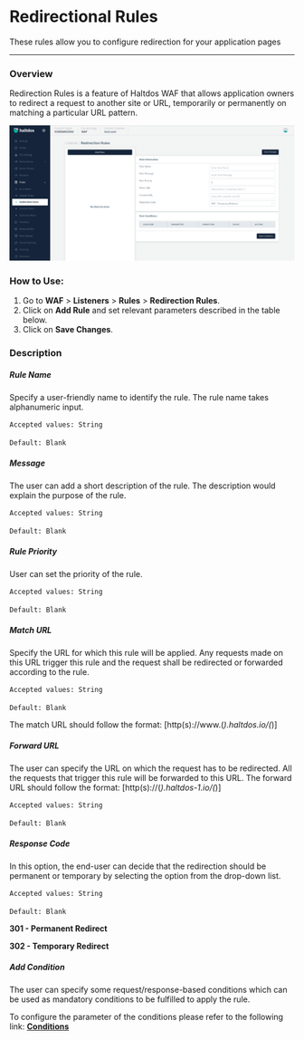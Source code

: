 # Redirectional Rules

These rules allow you to configure redirection for your application pages

---

### Overview 
Redirection Rules is a feature of Haltdos WAF that allows application owners to redirect a request to another site or URL, temporarily or permanently on matching a particular URL pattern.

![Redirectional rules](/img/waf/v7/docs/redirection_rule.png)

### How to Use:
1. Go to **WAF** > **Listeners** > **Rules** > **Redirection Rules**.
2. Click on **Add Rule** and set relevant parameters described in the table below.
3. Click on **Save Changes**.


### Description

##### **Rule Name**

Specify a user-friendly name to identify the rule. The rule name takes alphanumeric input.

    Accepted values: String

    Default: Blank 

##### **Message**

The user can add a short description of the rule. The description would explain the purpose of the rule.

    Accepted values: String

    Default: Blank 

##### **Rule Priority**

User can set the priority of the rule.

    Accepted values: String

    Default: Blank 

##### **Match URL**

Specify the URL for which this rule will be applied. Any requests made on this URL trigger this rule and the request shall be redirected or forwarded according to the rule.

    Accepted values: String

    Default: Blank 

The match URL should follow the format: [http(s)://www.(*).haltdos.io/(*)]

##### **Forward URL**

The user can specify the URL on which the request has to be redirected. All the requests that trigger this rule will be forwarded to this URL.
The forward URL should follow the format: [http(s)://(*).haltdos-1.io/(*)] 

    Accepted values: String

    Default: Blank 


##### **Response Code**

In this option, the end-user can decide that the redirection should be permanent or temporary by selecting the option from the drop-down list.

    Accepted values: String

    Default: Blank 

**301 - Permanent Redirect**

**302 - Temporary Redirect**

##### **Add Condition**

The user can specify some request/response-based conditions which can be used as mandatory conditions to be fulfilled to apply the rule.

To configure the parameter of the conditions please refer to the following link: [**Conditions**](/v7/enterprise/waf/listener/profiles/rules/conditions)